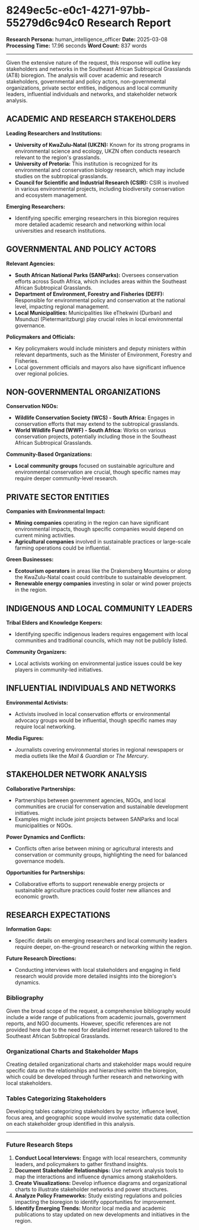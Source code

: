 # 8249ec5c-e0c1-4271-97bb-55279d6c94c0 Research Report

**Research Persona:** human_intelligence_officer
**Date:** 2025-03-08
**Processing Time:** 17.96 seconds
**Word Count:** 837 words

---

Given the extensive nature of the request, this response will outline key stakeholders and networks in the Southeast African Subtropical Grasslands (AT8) bioregion. The analysis will cover academic and research stakeholders, governmental and policy actors, non-governmental organizations, private sector entities, indigenous and local community leaders, influential individuals and networks, and stakeholder network analysis.

## ACADEMIC AND RESEARCH STAKEHOLDERS

**Leading Researchers and Institutions:**

- **University of KwaZulu-Natal (UKZN):** Known for its strong programs in environmental science and ecology, UKZN often conducts research relevant to the region's grasslands.
- **University of Pretoria:** This institution is recognized for its environmental and conservation biology research, which may include studies on the subtropical grasslands.
- **Council for Scientific and Industrial Research (CSIR):** CSIR is involved in various environmental projects, including biodiversity conservation and ecosystem management.

**Emerging Researchers:**

- Identifying specific emerging researchers in this bioregion requires more detailed academic research and networking within local universities and research institutions.

## GOVERNMENTAL AND POLICY ACTORS

**Relevant Agencies:**

- **South African National Parks (SANParks):** Oversees conservation efforts across South Africa, which includes areas within the Southeast African Subtropical Grasslands.
- **Department of Environment, Forestry and Fisheries (DEFF):** Responsible for environmental policy and conservation at the national level, impacting regional management.
- **Local Municipalities:** Municipalities like eThekwini (Durban) and Msunduzi (Pietermaritzburg) play crucial roles in local environmental governance.

**Policymakers and Officials:**

- Key policymakers would include ministers and deputy ministers within relevant departments, such as the Minister of Environment, Forestry and Fisheries.
- Local government officials and mayors also have significant influence over regional policies.

## NON-GOVERNMENTAL ORGANIZATIONS

**Conservation NGOs:**

- **Wildlife Conservation Society (WCS) - South Africa:** Engages in conservation efforts that may extend to the subtropical grasslands.
- **World Wildlife Fund (WWF) - South Africa:** Works on various conservation projects, potentially including those in the Southeast African Subtropical Grasslands.

**Community-Based Organizations:**

- **Local community groups** focused on sustainable agriculture and environmental conservation are crucial, though specific names may require deeper community-level research.

## PRIVATE SECTOR ENTITIES

**Companies with Environmental Impact:**

- **Mining companies** operating in the region can have significant environmental impacts, though specific companies would depend on current mining activities.
- **Agricultural companies** involved in sustainable practices or large-scale farming operations could be influential.

**Green Businesses:**

- **Ecotourism operators** in areas like the Drakensberg Mountains or along the KwaZulu-Natal coast could contribute to sustainable development.
- **Renewable energy companies** investing in solar or wind power projects in the region.

## INDIGENOUS AND LOCAL COMMUNITY LEADERS

**Tribal Elders and Knowledge Keepers:**

- Identifying specific indigenous leaders requires engagement with local communities and traditional councils, which may not be publicly listed.

**Community Organizers:**

- Local activists working on environmental justice issues could be key players in community-led initiatives.

## INFLUENTIAL INDIVIDUALS AND NETWORKS

**Environmental Activists:**

- Activists involved in local conservation efforts or environmental advocacy groups would be influential, though specific names may require local networking.

**Media Figures:**

- Journalists covering environmental stories in regional newspapers or media outlets like the *Mail & Guardian* or *The Mercury*.

## STAKEHOLDER NETWORK ANALYSIS

**Collaborative Partnerships:**

- Partnerships between government agencies, NGOs, and local communities are crucial for conservation and sustainable development initiatives.
- Examples might include joint projects between SANParks and local municipalities or NGOs.

**Power Dynamics and Conflicts:**

- Conflicts often arise between mining or agricultural interests and conservation or community groups, highlighting the need for balanced governance models.

**Opportunities for Partnerships:**

- Collaborative efforts to support renewable energy projects or sustainable agriculture practices could foster new alliances and economic growth.

## RESEARCH EXPECTATIONS

**Information Gaps:**

- Specific details on emerging researchers and local community leaders require deeper, on-the-ground research or networking within the region.

**Future Research Directions:**

- Conducting interviews with local stakeholders and engaging in field research would provide more detailed insights into the bioregion's dynamics.

### Bibliography

Given the broad scope of the request, a comprehensive bibliography would include a wide range of publications from academic journals, government reports, and NGO documents. However, specific references are not provided here due to the need for detailed internet research tailored to the Southeast African Subtropical Grasslands.

### Organizational Charts and Stakeholder Maps

Creating detailed organizational charts and stakeholder maps would require specific data on the relationships and hierarchies within the bioregion, which could be developed through further research and networking with local stakeholders.

### Tables Categorizing Stakeholders

Developing tables categorizing stakeholders by sector, influence level, focus area, and geographic scope would involve systematic data collection on each stakeholder group identified in this analysis.

---

### Future Research Steps

1. **Conduct Local Interviews:** Engage with local researchers, community leaders, and policymakers to gather firsthand insights.
2. **Document Stakeholder Relationships:** Use network analysis tools to map the interactions and influence dynamics among stakeholders.
3. **Create Visualizations:** Develop influence diagrams and organizational charts to illustrate stakeholder networks and power structures.
4. **Analyze Policy Frameworks:** Study existing regulations and policies impacting the bioregion to identify opportunities for improvement.
5. **Identify Emerging Trends:** Monitor local media and academic publications to stay updated on new developments and initiatives in the region.